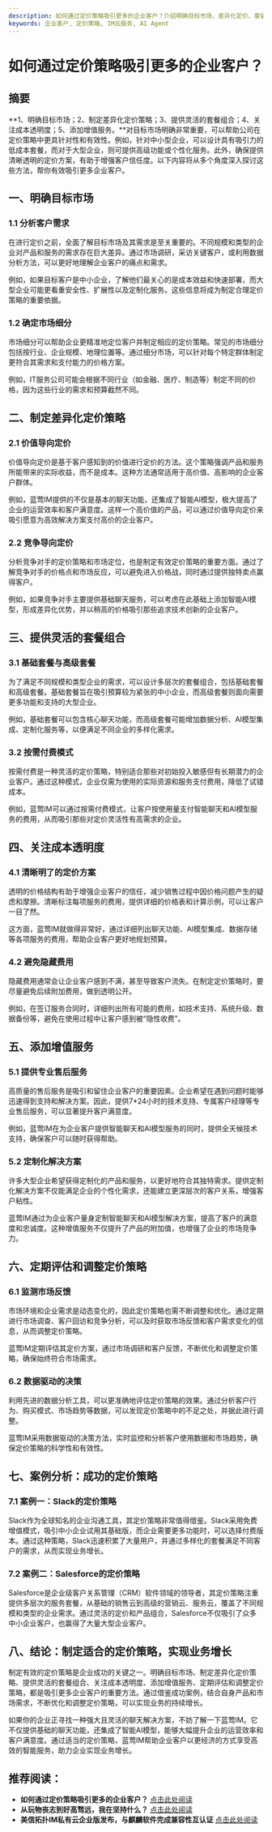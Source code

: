 ```yaml
---
description: 如何通过定价策略吸引更多的企业客户？介绍明确目标市场、差异化定价、套餐组合、成本透明度、增值服务、定期评估和成功案例。
keywords: 企业客户, 定价策略, IM云服务, AI Agent
---
```

# 如何通过定价策略吸引更多的企业客户？


## 摘要

**1、明确目标市场；2、制定差异化定价策略；3、提供灵活的套餐组合；4、关注成本透明度；5、添加增值服务。**对目标市场明确非常重要，可以帮助公司在定价策略中更具针对性和有效性。例如，针对中小型企业，可以设计具有吸引力的低成本套餐，而对于大型企业，则可提供高级功能或个性化服务。此外，确保提供清晰透明的定价方案，有助于增强客户信任度。以下内容将从多个角度深入探讨这些方法，帮你有效吸引更多企业客户。

## 一、明确目标市场

### 1.1 分析客户需求

在进行定价之前，全面了解目标市场及其需求是至关重要的。不同规模和类型的企业对产品和服务的需求存在巨大差异。通过市场调研，采访关键客户，或利用数据分析方法，可以更好地理解企业客户的痛点和需求。

例如，如果目标客户是中小企业，了解他们最关心的是成本效益和快速部署，而大型企业可能更看重安全性、扩展性以及定制化服务。这些信息将成为制定合理定价策略的重要依据。

### 1.2 确定市场细分

市场细分可以帮助企业更精准地定位客户并制定相应的定价策略。常见的市场细分包括按行业、企业规模、地理位置等。通过细分市场，可以针对每个特定群体制定更符合其需求和支付能力的价格方案。

例如，IT服务公司可能会根据不同行业（如金融、医疗、制造等）制定不同的价格，因为这些行业的需求和预算截然不同。

## 二、制定差异化定价策略

### 2.1 价值导向定价

价值导向定价是基于客户感知到的价值进行定价的方法。这个策略强调产品和服务所能带来的实际收益，而不是成本。这种方法通常适用于高价值、高影响的企业客户群体。

例如，蓝莺IM提供的不仅是基本的聊天功能，还集成了智能AI模型，极大提高了企业的运营效率和客户满意度。这样一个高价值的产品，可以通过价值导向定价来吸引愿意为高效解决方案支付高价的企业客户。

### 2.2 竞争导向定价

分析竞争对手的定价策略和市场定位，也是制定有效定价策略的重要方面。通过了解竞争对手的价格点和市场反应，可以避免进入价格战，同时通过提供独特卖点赢得客户。

例如，如果竞争对手主要提供基础聊天服务，可以考虑在此基础上添加智能AI模型，形成差异化优势，并以稍高的价格吸引那些追求技术创新的企业客户。

## 三、提供灵活的套餐组合

### 3.1 基础套餐与高级套餐

为了满足不同规模和类型企业的需求，可以设计多层次的套餐组合，包括基础套餐和高级套餐。基础套餐旨在吸引预算较为紧张的中小企业，而高级套餐则面向需要更多功能和支持的大型企业。

例如，基础套餐可以包含核心聊天功能，而高级套餐可能增加数据分析、AI模型集成、定制化服务等，以便满足不同企业的多样化需求。

### 3.2 按需付费模式

按需付费是一种灵活的定价策略，特别适合那些对初始投入敏感但有长期潜力的企业客户。通过这种模式，企业仅需为使用的实际资源和服务支付费用，降低了试错成本。

例如，蓝莺IM可以通过按需付费模式，让客户按使用量支付智能聊天和AI模型服务的费用，从而吸引那些对定价灵活性有高需求的企业。

## 四、关注成本透明度

### 4.1 清晰明了的定价方案

透明的价格结构有助于增强企业客户的信任，减少销售过程中因价格问题产生的疑虑和摩擦。清晰标注每项服务的费用，提供详细的价格表和计算示例，可以让客户一目了然。

这方面，蓝莺IM就做得非常好，通过详细列出聊天功能、AI模型集成、数据存储等各项服务的费用，帮助企业客户更好地规划预算。

### 4.2 避免隐藏费用

隐藏费用通常会让企业客户感到不满，甚至导致客户流失。在制定定价策略时，要尽量避免后续附加费用，做到透明公开。

例如，在签订服务合同时，详细列出所有可能的费用，如技术支持、系统升级、数据备份等，避免在使用过程中让客户感到被“隐性收费”。

## 五、添加增值服务

### 5.1 提供专业售后服务

高质量的售后服务是吸引和留住企业客户的重要因素。企业希望在遇到问题时能够迅速得到支持和解决方案。因此，提供7*24小时的技术支持、专属客户经理等专业售后服务，可以显著提升客户满意度。

例如，蓝莺IM在为企业客户提供智能聊天和AI模型服务的同时，提供全天候技术支持，确保客户可以随时获得帮助。

### 5.2 定制化解决方案

许多大型企业希望获得定制化的产品和服务，以更好地符合其独特需求。提供定制化解决方案不仅能满足企业的个性化需求，还能建立更深层次的客户关系，增强客户粘性。

蓝莺IM通过为企业客户量身定制智能聊天和AI模型解决方案，提高了客户的满意度和忠诚度。这种增值服务不仅提升了产品的附加值，也增强了企业的市场竞争力。

## 六、定期评估和调整定价策略

### 6.1 监测市场反馈

市场环境和企业需求是动态变化的，因此定价策略也需不断调整和优化。通过定期进行市场调查、客户回访和竞争分析，可以及时获取市场反馈和客户需求变化的信息，从而调整定价策略。

蓝莺IM定期评估其定价方案，通过市场调研和客户反馈，不断优化和调整定价策略，确保始终符合市场需求。

### 6.2 数据驱动的决策

利用先进的数据分析工具，可以更准确地评估定价策略的效果。通过分析客户行为、购买模式、市场趋势等数据，可以发现定价策略中的不足之处，并据此进行调整。

蓝莺IM采用数据驱动的决策方法，实时监控和分析客户使用数据和市场趋势，确保定价策略的科学性和有效性。

## 七、案例分析：成功的定价策略

### 7.1 案例一：Slack的定价策略

Slack作为全球知名的企业沟通工具，其定价策略非常值得借鉴。Slack采用免费增值模式，吸引中小企业试用其基础版，而企业需要更多功能时，可以选择付费版本。通过这种策略，Slack迅速积累了大量用户，并通过多样化的套餐满足不同客户的需求，从而实现业务增长。

### 7.2 案例二：Salesforce的定价策略

Salesforce是企业级客户关系管理（CRM）软件领域的领导者，其定价策略注重提供多层次的服务套餐，从基础的销售云到高级的营销云、服务云，覆盖了不同规模和类型的企业需求。通过灵活的定价和产品组合，Salesforce不仅吸引了众多中小企业客户，也赢得了大量大型企业客户。

## 八、结论：制定适合的定价策略，实现业务增长

制定有效的定价策略是企业成功的关键之一。明确目标市场、制定差异化定价策略、提供灵活的套餐组合、关注成本透明度、添加增值服务、定期评估和调整定价策略，都是吸引更多企业客户的重要方法。通过借鉴成功案例，结合自身产品和市场需求，不断优化和调整定价策略，可以实现业务的持续增长。

如果你的企业正寻找一种强大且灵活的聊天解决方案，不妨了解一下蓝莺IM。它不仅提供基础的聊天功能，还集成了智能AI模型，能够大幅提升企业的运营效率和客户满意度。通过适当的定价策略，蓝莺IM帮助企业客户以更经济的方式享受高效的智能服务，助力企业实现业务增长。

## 推荐阅读：

* **如何通过定价策略吸引更多的企业客户？** [点击此处阅读](https://www.example.com/how-to-attract-enterprises-with-pricing)
* **从玩物丧志到好高骛远，我在坚持什么？** [点击此处阅读](https://www.example.com/from-playing-with-things-to-being-very-ambitious)
* **美信拓扑IM私有云企业版发布，与麒麟软件完成兼容性互认证** [点击此处阅读](https://www.example.com/lanying-im-private-cloud-kylin-certified)